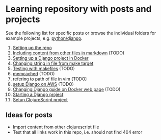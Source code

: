 # Learning repository with posts and projects

See the following list for specific posts or browse the individual folders for example projects, e.g. [python/django](python/django).

1. [Setting up the repo](posts/1.md)
2. [Including content from other files in markdown](posts/2.md) (TODO)
3. [Setting up a Django project in Docker](posts/3.md)
4. [Changing string in file from make target](makefiles/1/README.md)
5. [Testing with makefiles](posts/5.md) (TODO)
6. [memcached](posts/6.md) (TODO)
7. [refering to path of file in vim](posts/7.md) (TODO)
8. [setup Django on AWS](posts/8.md) (TODO)
9. [Changing Django guide on Docker web page](posts/9.md) (TODO)
10. [Starting a Django project](posts/10.md)
11. [Setup ClojureScript project](posts/11.md)

## Ideas for posts
* Import content from other clojurescript file
* Test that all links work in this repo, i.e. should not find 404 error
